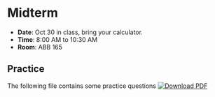 # Midterm
* **Date**: Oct 30 in class, bring your calculator.
* **Time**: 8:00 AM to 10:30 AM 
* **Room**: ABB 165 

## Practice
The following file contains some practice questions 
[![Download PDF](https://img.shields.io/badge/Download_PDF-Click_Here-blue.svg)](https://github.com/ChemAI-Lab/Math4Chem/blob/main/website/Midterm/midterm_practice_material.pdf)
